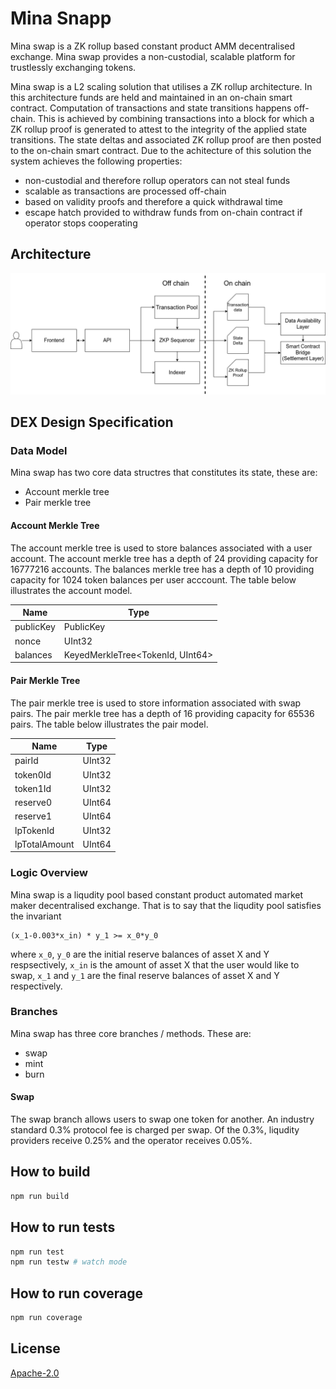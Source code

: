 # Mina Snapp

Mina swap is a ZK rollup based constant product AMM decentralised exchange.
Mina swap provides a non-custodial, scalable platform for trustlessly
exchanging tokens.

Mina swap is a L2 scaling solution that utilises a ZK rollup architecture.
In this architecture funds are held and maintained in an on-chain smart contract.
Computation of transactions and state transitions happens off-chain. This is achieved
by combining transactions into a block for which a ZK rollup proof is generated to
attest to the integrity of the applied state transitions. The state deltas and
associated ZK rollup proof are then posted to the on-chain smart contract.
Due to the achitecture of this solution the system achieves the following properties:

- non-custodial and therefore rollup operators can not steal funds
- scalable as transactions are processed off-chain
- based on validity proofs and therefore a quick withdrawal time
- escape hatch provided to withdraw funds from on-chain contract if operator stops cooperating

## Architecture

![image](architecture.png)

## DEX Design Specification

### Data Model

Mina swap has two core data structres that constitutes its state, these are:

- Account merkle tree
- Pair merkle tree

#### Account Merkle Tree

The account merkle tree is used to store balances associated with a user account.
The account merkle tree has a depth of 24 providing capacity for 16777216 accounts.
The balances merkle tree has a depth of 10 providing capacity for 1024 token balances
per user acccount. The table below illustrates the account model.

| Name      | Type                             |
| --------- | -------------------------------- |
| publicKey | PublicKey                        |
| nonce     | UInt32                           |
| balances  | KeyedMerkleTree<TokenId, UInt64> |

#### Pair Merkle Tree

The pair merkle tree is used to store information associated with swap pairs.
The pair merkle tree has a depth of 16 providing capacity for 65536 pairs.
The table below illustrates the pair model.

| Name          | Type   |
| ------------- | ------ |
| pairId        | UInt32 |
| token0Id      | UInt32 |
| token1Id      | UInt32 |
| reserve0      | UInt64 |
| reserve1      | UInt64 |
| lpTokenId     | UInt32 |
| lpTotalAmount | UInt64 |

### Logic Overview

Mina swap is a liqudity pool based constant product automated market maker decentralised exchange.
That is to say that the liqudity pool satisfies the invariant

```
(x_1-0.003*x_in) * y_1 >= x_0*y_0
```

where `x_0`, `y_0` are the initial reserve balances of asset X and Y respsectively,
`x_in` is the amount of asset X that the user would like to swap, `x_1` and `y_1`
are the final reserve balances of asset X and Y respectively.

### Branches

Mina swap has three core branches / methods. These are:

- swap
- mint
- burn

#### Swap

The swap branch allows users to swap one token for another. An industry standard 0.3% protocol fee is
charged per swap. Of the 0.3%, liqudity providers receive 0.25% and the operator receives 0.05%.

## How to build

```sh
npm run build
```

## How to run tests

```sh
npm run test
npm run testw # watch mode
```

## How to run coverage

```sh
npm run coverage
```

## License

[Apache-2.0](LICENSE)
